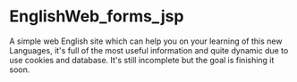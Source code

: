 # EnglishWeb_forms_jsp
A simple web English site which can help you on your learning of this new Languages, it's full of the most useful information and quite dynamic due to use cookies and database. It's still incomplete but the goal is finishing it soon.
